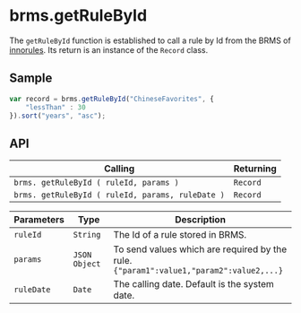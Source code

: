 # brms.getRuleById

The `getRuleById` function is established to call a rule by Id from the BRMS of [innorules](https://www.escco.co.jp/innorules/). Its return is an instance of the `Record` class.

## Sample

```javascript
var record = brms.getRuleById("ChineseFavorites", {
	"lessThan" : 30
}).sort("years", "asc");
```

## API

| Calling | Returning |
|---|---|
| `brms. getRuleById ( ruleId, params )` | `Record` |
| `brms. getRuleById ( ruleId, params, ruleDate )` | `Record` |

| Parameters | Type | Description |
|---|---|---|
| `ruleId` | `String` | The Id of a rule stored in BRMS. |
| `params` | `JSON Object` | To send values which are required by the rule.<br>```{"param1":value1,"param2":value2,...}``` |
| `ruleDate` | `Date` | The calling date. Default is the system date. |
